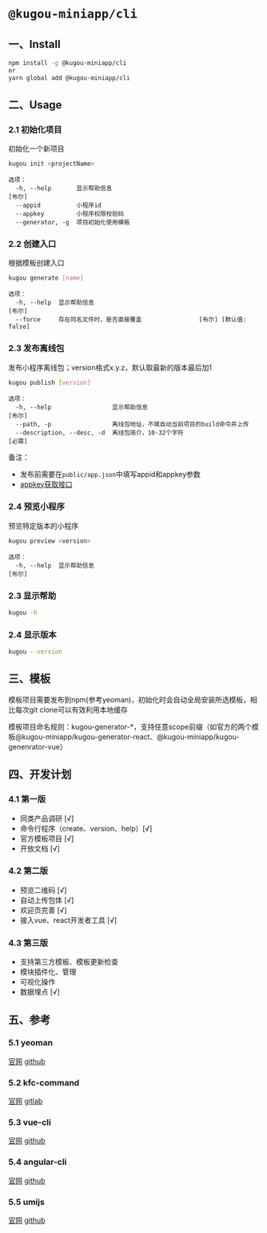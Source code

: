 # `@kugou-miniapp/cli`

## 一、Install
```bash
npm install -g @kugou-miniapp/cli
or
yarn global add @kugou-miniapp/cli
```

## 二、Usage

### 2.1 初始化项目

初始化一个新项目

```bash
kugou init <projectName>
```

```
选项：
  -h, --help       显示帮助信息                                           [布尔]
  --appid          小程序id
  --appkey         小程序权限校验码
  --generator, -g  项目初始化使用模板
```

### 2.2 创建入口

根据模板创建入口

```bash
kugou generate [name]
```

```
选项：
  -h, --help  显示帮助信息                                                [布尔]
  --force     存在同名文件时，是否直接覆盖                [布尔] [默认值: false]
```

### 2.3 发布离线包

发布小程序离线包；version格式x.y.z，默认取最新的版本最后加1

```bash
kugou publish [version]
```

```
选项：
  -h, --help                 显示帮助信息                                 [布尔]
  --path, -p                 离线包地址，不填自动当前项目的build命令并上传
  --description, --desc, -d  离线包简介，10-32个字符                      [必需]
```

备注：

- 发布前需要在```public/app.json```中填写appid和appkey参数
- [appkey获取接口](http://doc.kugou.net/showdoc-master/web/#/11?page_id=5878)

### 2.4 预览小程序

预览特定版本的小程序

```bash
kugou preview <version>
```

```
选项：
  -h, --help  显示帮助信息                                                [布尔]
```

### 2.3 显示帮助
```bash
kugou -h
```

### 2.4 显示版本
```bash
kugou --version
```

## 三、模板

模板项目需要发布到npm(参考yeoman)，初始化时会自动全局安装所选模板，相比每次git clone可以有效利用本地缓存

模板项目命名规则：kugou-generator-*，支持任意scope前缀（如官方的两个模板@kugou-miniapp/kugou-generator-react、@kugou-miniapp/kugou-genenrator-vue）

## 四、开发计划
### 4.1 第一版

- 同类产品调研 [√]
- 命令行程序（create、version、help）[√]
- 官方模板项目 [√]
- 开放文档 [√]

### 4.2 第二版
- 预览二维码 [√]
- 自动上传包体 [√]
- 欢迎页完善 [√]
- 接入vue、react开发者工具 [√]

### 4.3 第三版
- 支持第三方模板、模板更新检查
- 模块插件化、管理
- 可视化操作
- 数据埋点 [√]

## 五、参考
### 5.1 yeoman
[官网](https://yeoman.io/)
[github](https://github.com/yeoman/yeoman)

### 5.2 kfc-command
[官网](http://doc.kugou.net/showdoc-master/web/#/5?page_id=4333)
[gitlab](http://git.kugou.net/fe-lab/kfc-command)

### 5.3 vue-cli
[官网](https://cli.vuejs.org/zh/)
[github](https://github.com/vuejs/vue-cli)

### 5.4 angular-cli
[官网](https://cli.angular.io/)
[github](https://github.com/angular/angular-cli)

### 5.5 umijs
[官网](https://umijs.org/)
[github](https://github.com/umijs/umi)

